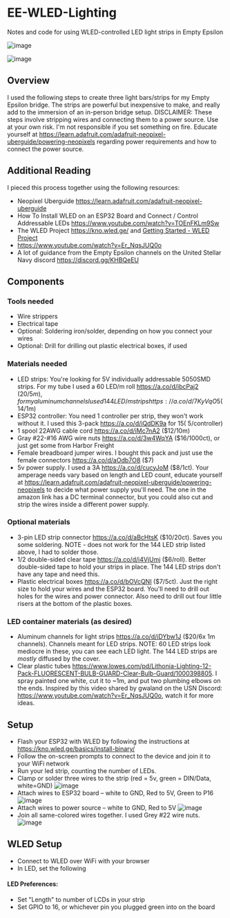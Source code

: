 # EE-WLED-Lighting
Notes and code for using WLED-controlled LED light strips in Empty Epsilon

![image](https://github.com/MrDionysus/EE-WLED-Lighting/assets/26928293/66115c23-b336-424a-af48-23c20545893c)

![image](https://github.com/MrDionysus/EE-WLED-Lighting/assets/26928293/8c971bc6-63a7-4dec-bea3-1bff3368dfca)

## Overview
I used the following steps to create three light bars/strips for my Empty Epsilon bridge.  The strips are powerful but inexpensive to make, and really add to the immersion of an in-person bridge setup.
DISCLAIMER: These steps involve stripping wires and connecting them to a power source.  Use at your own risk.  I'm not responsible if you set something on fire. Educate yourself at https://learn.adafruit.com/adafruit-neopixel-uberguide/powering-neopixels regarding power requirements and how to connect the power source.

## Additional Reading
I pieced this process together using the following resources:
- Neopixel Uberguide https://learn.adafruit.com/adafruit-neopixel-uberguide
- How To Install WLED on an ESP32 Board and Connect / Control Addressable LEDs https://www.youtube.com/watch?v=TOEnFKLm9Sw
- The WLED Project https://kno.wled.ge/ and [Getting Started - WLED Project ](https://kno.wled.ge/basics/getting-started/)
- https://www.youtube.com/watch?v=Er_NqsJUQ0o
- A lot of guidance from the Empty Epsilon channels on the United Stellar Navy discord https://discord.gg/KHBQeEU

## Components
### Tools needed
- Wire strippers
- Electrical tape
- Optional: Soldering iron/solder, depending on how you connect your wires
- Optional: Drill for drilling out plastic electrical boxes, if used

### Materials needed
- LED strips: You're looking for 5V individually addressable 5050SMD strips.  For my tube I used a 60 LED/m roll https://a.co/d/ibcPaj2 ($20/5m), for my aluminum channels I used 144 LED/m strips https://a.co/d/7KyVqO5 ($14/1m)
- ESP32 controller: You need 1 controller per strip, they won't work without it.  I used this 3-pack https://a.co/d/iQdDK9a for $15 (~$5/controller)
- 1 spool 22AWG cable cord https://a.co/d/iMc7nA2 ($12/10m)
- Gray #22-#16 AWG wire nuts https://a.co/d/3w4WqYA ($16/1000ct), or just get some from Harbor Freight
- Female breadboard jumper wires. I bought this pack and just use the female connectors https://a.co/d/aOdb7O8 ($7)
- 5v power supply. I used a 3A https://a.co/d/cucyJoM ($8/1ct).  Your amperage needs vary based on length and LED count, educate yourself at https://learn.adafruit.com/adafruit-neopixel-uberguide/powering-neopixels to decide what power supply you'll need.  The one in the amazon link has a DC terminal connector, but you could also cut and strip the wires inside a different power supply.  

### Optional materials 
- 3-pin LED strip connector https://a.co/d/aBcHtsK ($10/20ct). Saves you some soldering. NOTE - does not work for the 144 LED strip listed above, I had to solder those.
- 1/2 double-sided clear tape https://a.co/d/i4VjUmj ($6/roll). Better double-sided tape to hold your strips in place.  The 144 LED strips don't have any tape and need this.
- Plastic electrical boxes https://a.co/d/bOVcQNI ($7/5ct). Just the right size to hold your wires and the ESP32 board.  You'll need to drill out holes for the wires and power connector.  Also need to drill out four little risers at the bottom of the plastic boxes.

### LED container materials (as desired)
- Aluminum channels for light strips https://a.co/d/iDYbw1J ($20/6x 1m channels). Channels meant for LED strips.  NOTE: 60 LED strips look mediocre in these, you can see each LED light.  The 144 LED strips are *mostly* diffused by the cover.
- Clear plastic tubes https://www.lowes.com/pd/Lithonia-Lighting-12-Pack-FLUORESCENT-BULB-GUARD-Clear-Bulb-Guard/1000398805. I spray painted one white, cut it to ~1m, and put two plumbing elbows on the ends.  Inspired by this video shared by gwaland on the USN Discord: https://www.youtube.com/watch?v=Er_NqsJUQ0o, watch it for more ideas.

## Setup
- Flash your ESP32 with WLED by following the instructions at https://kno.wled.ge/basics/install-binary/
- Follow the on-screen prompts to connect to the device and join it to your WiFi network
- Run your led strip, counting the number of LEDs.
- Clamp or solder three wires to the strip (red = 5v, green = DIN/Data, white=GND) ![image](https://github.com/MrDionysus/EE-WLED-Lighting/assets/26928293/f6204b30-84d5-4d8a-831a-20ae21bedb6f)
- Attach wires to ESP32 board – white to GND, Red to 5V, Green to P16 ![image](https://github.com/MrDionysus/EE-WLED-Lighting/assets/26928293/529e88b1-d549-444c-9f65-7b4c127be72e)
- Attach wires to power source – white to GND, Red to 5V ![image](https://github.com/MrDionysus/EE-WLED-Lighting/assets/26928293/da6b4c20-cd11-490f-bfb5-bf4922099de4)
- Join all same-colored wires together.  I used Grey #22 wire nuts. ![image](https://github.com/MrDionysus/EE-WLED-Lighting/assets/26928293/06e3bc25-e242-4a03-8f52-d19d6551d579)

## WLED Setup
- Connect to WLED over WiFi with your browser
- In LED, set the following

#### LED Preferences:
- Set "Length" to number of LCDs in your strip
- Set GPIO to 16, or whichever pin you plugged green into on the board 






 








